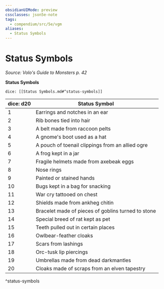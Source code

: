 ```yaml
---
obsidianUIMode: preview
cssclasses: json5e-note
tags:
  - compendium/src/5e/vgm
aliases:
  - Status Symbols
---
```

# Status Symbols
*Source: Volo's Guide to Monsters p. 42* 

**Status Symbols**

`dice: [[Status Symbols.md#^status-symbols]]`

| dice: d20 | Status Symbol |
|-----------|---------------|
| 1 | Earrings and notches in an ear |
| 2 | Rib bones tied into hair |
| 3 | A belt made from raccoon pelts |
| 4 | A gnome's boot used as a hat |
| 5 | A pouch of toenail clippings from an allied ogre |
| 6 | A frog kept in a jar |
| 7 | Fragile helmets made from axebeak eggs |
| 8 | Nose rings |
| 9 | Painted or stained hands |
| 10 | Bugs kept in a bag for snacking |
| 11 | War cry tattooed on chest |
| 12 | Shields made from ankheg chitin |
| 13 | Bracelet made of pieces of goblins turned to stone |
| 14 | Special breed of rat kept as pet |
| 15 | Teeth pulled out in certain places |
| 16 | Owlbear-feather cloaks |
| 17 | Scars from lashings |
| 18 | Orc-tusk lip piercings |
| 19 | Umbrellas made from dead darkmantles |
| 20 | Cloaks made of scraps from an elven tapestry |
^status-symbols
